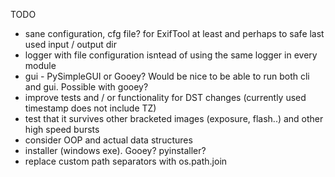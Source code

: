 TODO
- sane configuration, cfg file? for ExifTool at least and perhaps to safe last used input / output dir
- logger with file configuration isntead of using the same logger in every module
- gui - PySimpleGUI or Gooey? Would be nice to be able to run both cli and gui. Possible with gooey?
- improve tests and / or functionality for DST changes (currently used timestamp does not include TZ)
- test that it survives other bracketed images (exposure, flash..) and other high speed bursts
- consider OOP and actual data structures
- installer (windows exe). Gooey? pyinstaller?
- replace custom path separators with os.path.join